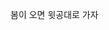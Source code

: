 봄이 오면 윗공대로 가자

<!---
bigwater7655/bigwater7655 is a ✨ special ✨ repository because its `README.md` (this file) appears on your GitHub profile.
You can click the Preview link to take a look at your changes.
--->
